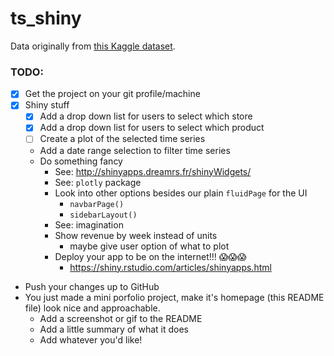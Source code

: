 # ts_shiny

Data originally from [this Kaggle dataset](https://www.kaggle.com/pearlveera/weekly-sku-level-product-sales-transactions).

### TODO:

* [x] Get the project on your git profile/machine
* [x] Shiny stuff
  * [x] Add a drop down list for users to select which store
  * [x] Add a drop down list for users to select which product
  * [ ] Create a plot of the selected time series
  * Add a date range selection to filter time series
  * Do something fancy
    * See: http://shinyapps.dreamrs.fr/shinyWidgets/
    * See: `plotly` package
    * Look into other options besides our plain `fluidPage` for the UI
      * `navbarPage()`
      * `sidebarLayout()`
    * See: imagination
    * Show revenue by week instead of units
      * maybe give user option of what to plot
    * Deploy your app to be on the internet!!! 😱😱😱
      * https://shiny.rstudio.com/articles/shinyapps.html
* Push your changes up to GitHub
* You just made a mini porfolio project, make it's homepage (this README file) look nice and approachable.
  * Add a screenshot or gif to the README
  * Add a little summary of what it does
  * Add whatever you'd like!
  
